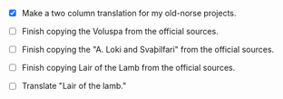 - [X] Make a two column translation for my old-norse projects.
- [ ] Finish copying the Voluspa from the official sources.
- [ ] Finish copying the "A. Loki and Svaþilfari" from the official sources.
- [ ] Finish copying Lair of the Lamb from the official sources.
- [ ] Translate "Lair of the lamb."

